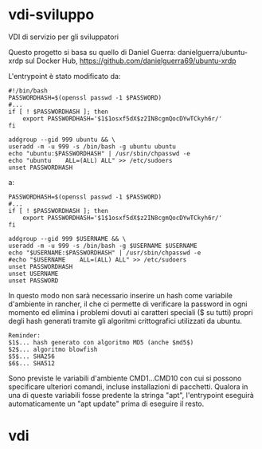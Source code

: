 vdi-sviluppo
===============

VDI di servizio per gli sviluppatori

Questo progetto si basa su quello di Daniel Guerra: danielguerra/ubuntu-xrdp sul Docker Hub, https://github.com/danielguerra69/ubuntu-xrdp

L'entrypoint è stato modificato da:

~~~
#!/bin/bash
PASSWORDHASH=$(openssl passwd -1 $PASSWORD)
#...
if [ ! $PASSWORDHASH ]; then
    export PASSWORDHASH='$1$1osxf5dX$z2IN8cgmQocDYwTCkyh6r/'
fi

addgroup --gid 999 ubuntu && \
useradd -m -u 999 -s /bin/bash -g ubuntu ubuntu
echo "ubuntu:$PASSWORDHASH" | /usr/sbin/chpasswd -e
echo "ubuntu    ALL=(ALL) ALL" >> /etc/sudoers
unset PASSWORDHASH
~~~

a:

~~~
PASSWORDHASH=$(openssl passwd -1 $PASSWORD)
#...
if [ ! $PASSWORDHASH ]; then
    export PASSWORDHASH='$1$1osxf5dX$z2IN8cgmQocDYwTCkyh6r/'
fi

addgroup --gid 999 $USERNAME && \
useradd -m -u 999 -s /bin/bash -g $USERNAME $USERNAME
echo "$USERNAME:$PASSWORDHASH" | /usr/sbin/chpasswd -e
#echo "$USERNAME    ALL=(ALL) ALL" >> /etc/sudoers
unset PASSWORDHASH
unset USERNAME
unset PASSWORD
~~~

In questo modo non sarà necessario inserire un hash come variabile d'ambiente in rancher, il che ci permette di verificare la password in ogni momento ed elimina i problemi dovuti ai caratteri speciali ($ su tutti) propri degli hash generati tramite gli algoritmi crittografici utilizzati da ubuntu.

~~~
Reminder:
$1$... hash generato con algoritmo MD5 (anche $md5$)
$2$... algoritmo blowfish
$5$... SHA256
$6$... SHA512
~~~

Sono previste le variabili d'ambiente CMD1...CMD10 con cui si possono specificare ulteriori comandi, incluse installazioni di pacchetti.
Qualora in una di queste variabili fosse predente la stringa "apt", l'entrypoint eseguirà automaticamente un "apt update" prima di eseguire il resto.
# vdi

